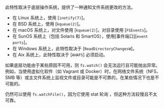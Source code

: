 
<!--type=misc-->

此特性取决于底层操作系统，提供了一种通知文件系统更改的方法。

* 在 Linux 系统上，使用 [`inotify(7)`]。
* 在 BSD 系统上，使用 [`kqueue(2)`]。
* 在 macOS 系统上，对文件使用 [`kqueue(2)`]，对目录使用 [`FSEvents`]。
* 在 SunOS 系统上（包括 Solaris 和 SmartOS），使用[事件端口][`event ports`]。
* 在 Windows 系统上，此特性取决于 [`ReadDirectoryChangesW`]。
* 在 Aix 系统上，此特性取决于 [`AHAFS`] 必须启动。

如果底层功能由于某些原因不可用，则 `fs.watch()` 会无法运行且可能抛出异常。
例如，当使用虚拟化软件（如 Vagrant 或 Docker）时，在网络文件系统（NFS、SMB 等）或主文件系统上监视文件或目录可能是不可靠的，在某些情况下也是不可能的。

仍然可以使用 `fs.watchFile()`，因为它使用 stat 轮询 ，但这种方法较慢且不太可靠。

